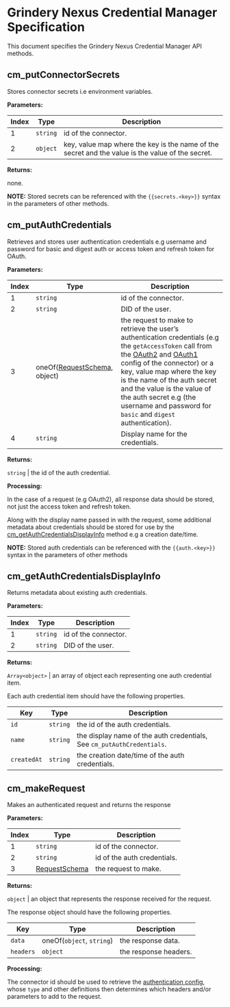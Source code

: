 # Grindery Nexus Credential Manager Specification

This document specifies the Grindery Nexus Credential Manager API methods.


## cm_putConnectorSecrets

Stores connector secrets i.e environment variables.

**Parameters:**

Index | Type | Description
------|------|------------
1 | `string` | id of the connector.
2 | `object` | key, value map where the key is the name of the secret and the value is the value of the secret.

**Returns:**

none.

**NOTE:** Stored secrets can be referenced with the `{{secrets.<key>}}` syntax in the parameters of other methods.


## cm_putAuthCredentials

Retrieves and stores user authentication credentials e.g username and password for basic and digest auth or access token and refresh token for OAuth.
 
**Parameters:**

Index | Type | Description
------|------|------------
1 | `string` | id of the connector.
2 | `string` | DID of the user.
3 | oneOf([RequestSchema](https://github.com/grindery-io/grindery-nexus-schema/tree/master/connectors#requestschema), object)  | the request to make to retrieve the user’s authentication credentials (e.g the `getAccessToken` call from the [OAuth2](https://github.com/grindery-io/grindery-nexus-schema/tree/master/connectors#authenticationoauth2configschema) and [OAuth1](https://github.com/grindery-io/grindery-nexus-schema/tree/master/connectors#authenticationoauth1configschema) config of the connector) or a key, value map where the key is the name of the auth secret and the value is the value of the auth secret e.g (the username and password for `basic` and `digest` authentication).
4 | `string` | Display name for the credentials.

**Returns:**

`string` | the id of the auth credential.

**Processing:**

In the case of a request (e.g OAuth2), all response data should be stored, not just the access token and refresh token.

Along with the display name passed in with the request, some additional metadata about credentials should be stored for use by the [cm_getAuthCredentialsDisplayInfo](#cm_getauthcredentialsdisplayinfo) method e.g a creation date/time.

**NOTE:** Stored auth credentials can be referenced with the `{{auth.<key>}}` syntax in the parameters of other methods


## cm_getAuthCredentialsDisplayInfo

Returns metadata about existing auth credentials.

**Parameters:**

Index | Type | Description
------|------|------------
1 | `string` | id of the connector.
2 | `string` | DID of the user.

**Returns:**

`Array<object>` | an array of object each representing one auth credential item.

Each auth credential item should have the following properties.

Key | Type | Description
----|------|------------
`id` | `string` | the id of the auth credentials.
`name` | `string` |  the display name of the auth credentials, See `cm_putAuthCredentials`.
`createdAt` | `string` | the creation date/time of the auth credentials.



## cm_makeRequest

Makes an authenticated request and returns the response

**Parameters:**

Index | Type | Description
------|------|------------
1 | `string` | id of the connector.
2 | `string` | id of the auth credentials.
3 | [RequestSchema](https://github.com/grindery-io/grindery-nexus-schema/tree/master/connectors#requestschema)  | the request to make.

**Returns:**

`object` | an object that represents the response received for the request.

The response object should have the following properties.

Key | Type | Description
----|------|------------
`data` | oneOf(`object`, `string`) | the response data.
`headers` | `object` | the response headers.

**Processing:**

The connector id should be used to retrieve the [authentication config](https://github.com/grindery-io/grindery-nexus-schema/tree/master/connectors#authenticationschema), 
whose `type` and other definitions then determines which headers and/or parameters to add to the request.